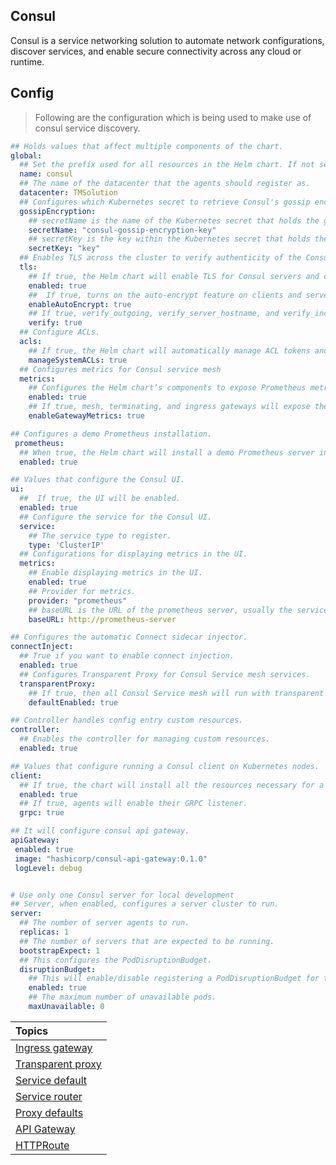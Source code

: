 ## Consul

Consul is a service networking solution to automate network configurations, discover services, and enable secure connectivity across any cloud or runtime.

## Config

> Following are the configuration which is being used to make use of consul service discovery.

```yaml
## Holds values that affect multiple components of the chart.
global:
  ## Set the prefix used for all resources in the Helm chart. If not set, the prefix will be <helm release name>-consul.
  name: consul
  ## The name of the datacenter that the agents should register as.
  datacenter: TMSolution
  ## Configures which Kubernetes secret to retrieve Consul's gossip encryption key from
  gossipEncryption:
    ## secretName is the name of the Kubernetes secret that holds the gossip encryption key.
    secretName: "consul-gossip-encryption-key"
    ## secretKey is the key within the Kubernetes secret that holds the gossip encryption key
    secretKey: "key"
  ## Enables TLS across the cluster to verify authenticity of the Consul servers and clients.
  tls:
    ## If true, the Helm chart will enable TLS for Consul servers and clients and all consul-k8s-control-plane components, as well as generate certificate authority (optional) and server and client certificates.
    enabled: true
    ##  If true, turns on the auto-encrypt feature on clients and servers.
    enableAutoEncrypt: true
    ## If true, verify_outgoing, verify_server_hostname, and verify_incoming_rpc will be set to true for Consul servers and clients
    verify: true
  ## Configure ACLs.
  acls:
    ## If true, the Helm chart will automatically manage ACL tokens and policies for all Consul and consul-k8s-control-plane components.
    manageSystemACLs: true
  ## Configures metrics for Consul service mesh
  metrics:
    ## Configures the Helm chart’s components to expose Prometheus metrics for the Consul service mesh.
    enabled: true
    ## If true, mesh, terminating, and ingress gateways will expose their Envoy metrics on port 20200 at the /metrics path and all gateway pods will have Prometheus scrape annotations.
    enableGatewayMetrics: true

## Configures a demo Prometheus installation.
 prometheus:
  ## When true, the Helm chart will install a demo Prometheus server instance alongside Consul.
  enabled: true

## Values that configure the Consul UI.
ui:
  ##  If true, the UI will be enabled.
  enabled: true
  ## Configure the service for the Consul UI.
  service:
    ## The service type to register.
    type: 'ClusterIP'
  ## Configurations for displaying metrics in the UI.
  metrics:
    ## Enable displaying metrics in the UI.
    enabled: true
    ## Provider for metrics.
    provider: "prometheus"
    ## baseURL is the URL of the prometheus server, usually the service URL.
    baseURL: http://prometheus-server

## Configures the automatic Connect sidecar injector.
connectInject:
  ## True if you want to enable connect injection.
  enabled: true
  ## Configures Transparent Proxy for Consul Service mesh services.
  transparentProxy:
    ## If true, then all Consul Service mesh will run with transparent proxy enabled by default, i.e. we enforce that all traffic within the pod will go through the proxy.
    defaultEnabled: true

## Controller handles config entry custom resources.
controller:
  ## Enables the controller for managing custom resources.
  enabled: true

## Values that configure running a Consul client on Kubernetes nodes.
client:
  ## If true, the chart will install all the resources necessary for a Consul client on every Kubernetes node.
  enabled: true
  ## If true, agents will enable their GRPC listener.
  grpc: true

## It will configure consul api gateway.
apiGateway:
 enabled: true
 image: "hashicorp/consul-api-gateway:0.1.0"
 logLevel: debug


# Use only one Consul server for local development
## Server, when enabled, configures a server cluster to run.
server:
  ## The number of server agents to run.
  replicas: 1
  ## The number of servers that are expected to be running.
  bootstrapExpect: 1
  ## This configures the PodDisruptionBudget.
  disruptionBudget:
    ## This will enable/disable registering a PodDisruptionBudget for the server cluster.
    enabled: true
    ## The maximum number of unavailable pods.
    maxUnavailable: 0
```

| Topics                                                                                           |
| :----------------------------------------------------------------------------------------------- |
| [Ingress gateway](https://github.com/itsbibeksaini/docs/blob/main/Consul/ingress-gateway.md)     |
| [Transparent proxy](https://github.com/itsbibeksaini/docs/blob/main/Consul/transparent-proxy.md) |
| [Service default](https://github.com/itsbibeksaini/docs/blob/main/Consul/service-default.md)     |
| [Service router](https://github.com/itsbibeksaini/docs/blob/main/Consul/service-router.md)       |
| [Proxy defaults](https://github.com/itsbibeksaini/docs/blob/main/Consul/proxy-defaults.md)       |
| [API Gateway]() |
| [HTTPRoute]() |
